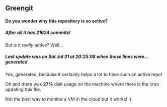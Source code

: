 ## Greengit

#### Do you wonder why this repository is so active?

##### After all it has 21624 commits!

But is it *really* active? Well...

##### Last update was on Sat Jul 31 at 20:25:08 when those lines were... generated

Yes, generated, because it certainly helps a lot to have such an active repo!

Oh and there was **27%** disk usage on the machine
where there is the cron updating this file.

Not the best way to monitor a VM in the cloud but it works! :)
